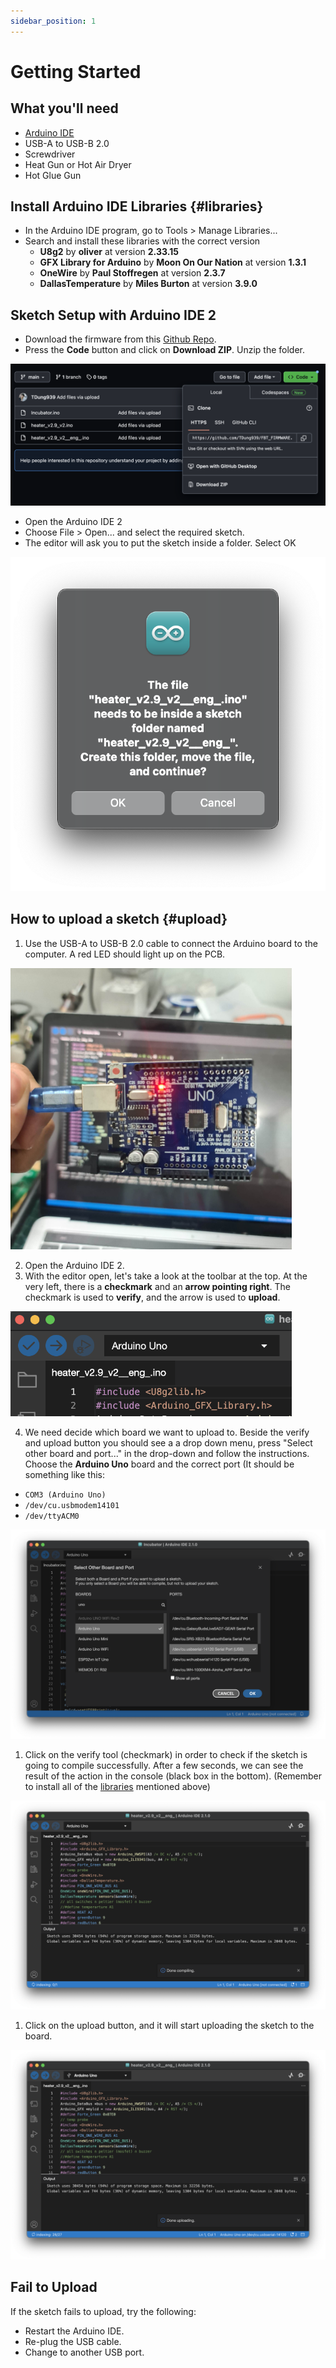 ```yaml
---
sidebar_position: 1
---
```



# Getting Started

## What you'll need

- [Arduino IDE](https://www.arduino.cc/en/software)
- USB-A to USB-B 2.0
- Screwdriver
- Heat Gun or Hot Air Dryer
- Hot Glue Gun

## Install Arduino IDE Libraries {#libraries}

- In the Arduino IDE program, go to Tools > Manage Libraries...
- Search and install these libraries with the correct version
  - **U8g2** by **oliver** at version **2.33.15**
  - **GFX Library for Arduino** by **Moon On Our Nation** at version **1.3.1**
  - **OneWire** by **Paul Stoffregen** at version **2.3.7**
  - **DallasTemperature** by **Miles Burton** at version **3.9.0**


## Sketch Setup with Arduino IDE 2
- Download the firmware from this [Github Repo](https://github.com/TDung939/FBT_FIRMWARE). 
- Press the **Code** button and click on **Download ZIP**. Unzip the folder.

<img src="/img/upload/github.png"/>

- Open the Arduino IDE 2
- Choose File > Open... and select the required sketch.
- The editor will ask you to put the sketch inside a folder. Select OK
  
<img src="/img/upload/folder.png"/>

## How to upload a sketch {#upload}
1. Use the USB-A to USB-B 2.0 cable to connect the Arduino board to the computer. A red LED should light up on the PCB.

<img src="/img/upload/upload.jpg" width="450" />

2. Open the Arduino IDE 2.
3. With the editor open, let's take a look at the toolbar at the top. At the very left, there is a **checkmark** and an **arrow pointing right**. The checkmark is used to **verify**, and the arrow is used to **upload**.

<img src="/img/upload/1.png" width="450" />

4. We need decide which board we want to upload to. Beside the verify and upload button you should see a a drop down menu, press "Select other board and port..." in the drop-down and follow the instructions. Choose the **Arduino Uno** board and the correct port (It should be something like this:

- `COM3 (Arduino Uno)` 
- `/dev/cu.usbmodem14101`
- `/dev/ttyACM0`

<img src="/img/upload/port.png" />

1. Click on the verify tool (checkmark) in order to check if the sketch is going to compile successfully. After a few seconds, we can see the result of the action in the console (black box in the bottom). (Remember to install all of the [libraries](#libraries) mentioned above)

<img src="/img/upload/2.png"/>

1. Click on the upload button, and it will start uploading the sketch to the board.

<img src="/img/upload/3.png"/>

## Fail to Upload
If the sketch fails to upload, try the following:
- Restart the Arduino IDE.
- Re-plug the USB cable.
- Change to another USB port.